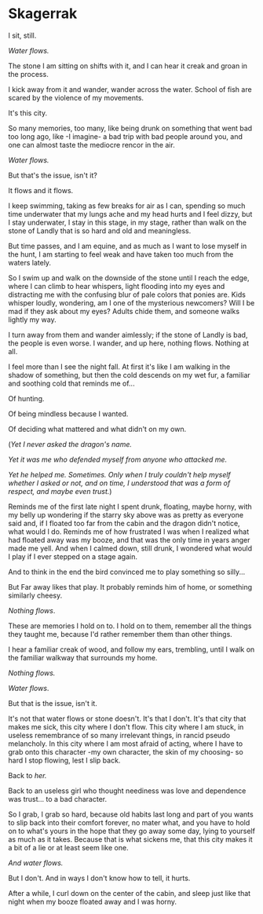 Skagerrak
=========

I sit, still.

*Water flows.*

The stone I am sitting on shifts with it, and I can hear it creak and groan in the process.

I kick away from it and wander, wander across the water. School of fish are scared by the violence of my movements.

It's this city.

So many memories, too many, like being drunk on something that went bad too long ago, like -I imagine- a bad trip with bad people around you, and one can almost taste the mediocre rencor in the air.

*Water flows.*

But that's the issue, isn't it?

It flows and it flows.

I keep swimming, taking as few breaks for air as I can, spending so much time underwater that my lungs ache and my head hurts and I feel dizzy, but I stay underwater, I stay in this stage, in my stage, rather than walk on the stone of Landly that is so hard and old and meaningless.

But time passes, and I am equine, and as much as I want to lose myself in the hunt, I am starting to feel weak and have taken too much from the waters lately.

So I swim up and walk on the downside of the stone until I reach the edge, where I can climb to hear whispers, light flooding into my eyes and distracting me with the confusing blur of pale colors that ponies are. Kids whisper loudly, wondering, am I one of the mysterious newcomers? Will I be mad if they ask about my eyes? Adults chide them, and someone walks lightly my way.

I turn away from them and wander aimlessly; if the stone of Landly is bad, the people is even worse. I wander, and up here, nothing flows. Nothing at all.

I feel more than I see the night fall. At first it's like I am walking in the shadow of something, but then the cold descends on my wet fur, a familiar and soothing cold that reminds me of...

Of hunting.

Of being mindless because I wanted.

Of deciding what mattered and what didn't on my own.

(*Yet I never asked the dragon's name.*

*Yet it was me who defended myself from anyone who attacked me.*

*Yet he helped me. Sometimes. Only when I truly couldn't help myself whether I asked or not, and on time, I understood that was a form of respect, and maybe even trust.*)

Reminds me of the first late night I spent drunk, floating, maybe horny, with my belly up wondering if the starry sky above was as pretty as everyone said and, if I floated too far from the cabin and the dragon didn't notice, what would I do. Reminds me of how frustrated I was when I realized what had floated away was my booze, and that was the only time in years anger made me yell. And when I calmed down, still drunk, I wondered what would I play if I ever stepped on a stage again.

And to think in the end the bird convinced me to play something so silly...

But Far away likes that play. It probably reminds him of home, or something similarly cheesy.

*Nothing flows*.

These are memories I hold on to. I hold on to them, remember all the things they taught me, because I'd rather remember them than other things.

I hear a familiar creak of wood, and follow my ears, trembling, until I walk on the familiar walkway that surrounds my home.

*Nothing flows.*

*Water flows*.

But that is the issue, isn't it.

It's not that water flows or stone doesn't. It's that I don't. It's that city that makes me sick, this city where I don't flow. This city where I am stuck, in useless remembrance of so many irrelevant things, in rancid pseudo melancholy. In this city where I am most afraid of acting, where I have to grab onto this character -my own character, the skin of my choosing- so hard I stop flowing, lest I slip back.

Back to *her.*

Back to an useless girl who thought neediness was love and dependence was trust... to a bad character.

So I grab, I grab so hard, because old habits last long and part of you wants to slip back into their comfort forever, no mater what, and you have to hold on to what's yours in the hope that they go away some day, lying to yourself as much as it takes. Because that is what sickens me, that this city makes it a bit of a lie or at least seem like one.

*And water flows.*

But I don't. And in ways I don't know how to tell, it hurts.

After a while, I curl down on the center of the cabin, and sleep just like that night when my booze floated away and I was horny.